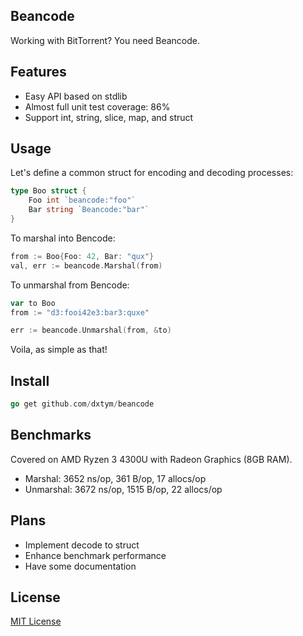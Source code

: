 ## Beancode

Working with BitTorrent? You need Beancode.

## Features

* Easy API based on stdlib
* Almost full unit test coverage: 86%
* Support int, string, slice, map, and struct

## Usage

Let's define a common struct for encoding and decoding processes:
```go
type Boo struct {
	Foo int `beancode:"foo"`
	Bar string `Beancode:"bar"`
}
```

To marshal into Bencode:
```go
from := Boo{Foo: 42, Bar: "qux"}
val, err := beancode.Marshal(from)
```

To unmarshal from Bencode:
```go
var to Boo
from := "d3:fooi42e3:bar3:quxe"

err := beancode.Unmarshal(from, &to)
```

Voila, as simple as that!

## Install

```go
go get github.com/dxtym/beancode
```

## Benchmarks

Covered on AMD Ryzen 3 4300U with Radeon Graphics (8GB RAM).

* Marshal: 3652 ns/op, 361 B/op, 17 allocs/op
* Unmarshal: 3672 ns/op, 1515 B/op, 22 allocs/op

## Plans

* Implement decode to struct
* Enhance benchmark performance
* Have some documentation

## License

[MIT License](LICENSE)
